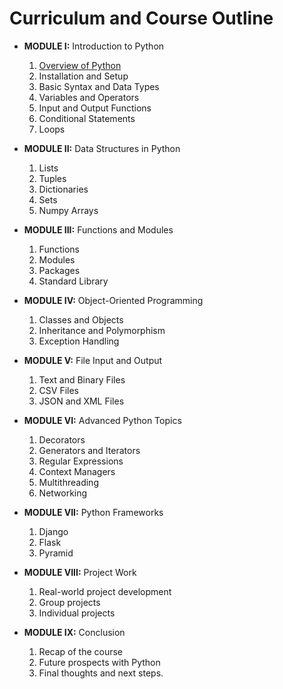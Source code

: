 # Curriculum and Course Outline

- __MODULE I:__ Introduction to Python
    1. [Overview of Python](1.%20Introduction%20to%20Python/overview_of_python.md)
    2. Installation and Setup
    3. Basic Syntax and Data Types
    4. Variables and Operators
    5. Input and Output Functions
    6. Conditional Statements
    7. Loops

- __MODULE II:__ Data Structures in Python
    1. Lists
    2. Tuples
    3. Dictionaries
    4. Sets
    5. Numpy Arrays

- __MODULE III:__ Functions and Modules
    1. Functions
    2. Modules
    3. Packages
    4. Standard Library

- __MODULE IV:__ Object-Oriented Programming
    1. Classes and Objects
    2. Inheritance and Polymorphism
    3. Exception Handling

- __MODULE V:__ File Input and Output
    1. Text and Binary Files
    2. CSV Files
    3. JSON and XML Files

- __MODULE VI:__ Advanced Python Topics
    1. Decorators
    2. Generators and Iterators
    3. Regular Expressions
    4. Context Managers
    5. Multithreading
    6. Networking

- __MODULE VII:__ Python Frameworks
    1. Django
    2. Flask
    3. Pyramid

- __MODULE VIII:__ Project Work
    1. Real-world project development
    2. Group projects
    3. Individual projects

- __MODULE IX:__ Conclusion
    1. Recap of the course
    2. Future prospects with Python
    3. Final thoughts and next steps.
